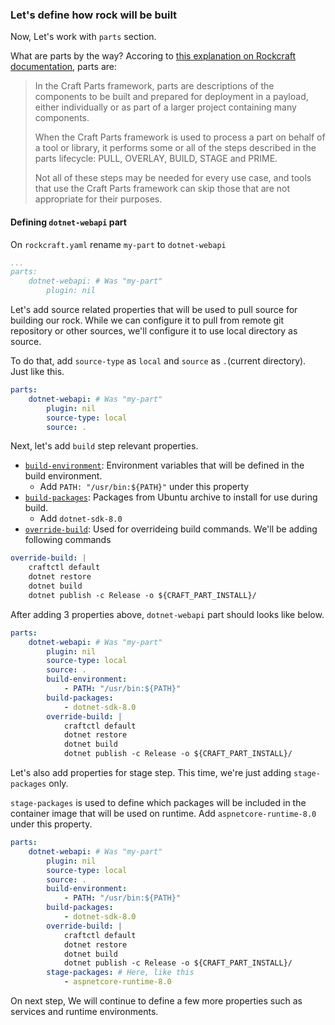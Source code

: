 ### Let's define how rock will be built

Now, Let's work with `parts` section.

What are parts by the way? Accoring to [this explanation on Rockcraft documentation](https://documentation.ubuntu.com/rockcraft/en/stable/common/craft-parts/explanation/parts.html), parts are:

>In the Craft Parts framework, parts are descriptions of the components to be built and prepared for deployment in a payload, either individually or as part of a larger project containing many components.
>
>When the Craft Parts framework is used to process a part on behalf of a tool or library, it performs some or all of the steps described in the parts lifecycle: PULL, OVERLAY, BUILD, STAGE and PRIME.
>
>Not all of these steps may be needed for every use case, and tools that use the Craft Parts framework can skip those that are not appropriate for their purposes.

#### Defining `dotnet-webapi` part

On `rockcraft.yaml` rename `my-part` to `dotnet-webapi`

```yaml
...
parts:
    dotnet-webapi: # Was "my-part"
        plugin: nil
```        

Let's add source related properties that will be used to pull source for building our rock. While we can configure it to pull from remote git repository or other sources, we'll configure it to use local directory as source.

To do that, add `source-type` as `local` and `source` as `.`(current directory). Just like this.

```yaml
parts:
    dotnet-webapi: # Was "my-part"
        plugin: nil
        source-type: local
        source: .
```

Next, let's add `build` step relevant properties.

- [`build-environment`](https://documentation.ubuntu.com/rockcraft/en/stable/common/craft-parts/reference/part_properties.html#build-environment): Environment variables that will be defined in the build environment.
  - Add `PATH: "/usr/bin:${PATH}"` under this property
- [`build-packages`](https://documentation.ubuntu.com/rockcraft/en/stable/common/craft-parts/reference/part_properties.html#build-packages): Packages from Ubuntu archive to install for use during build.
  - Add `dotnet-sdk-8.0`
- [`override-build`](https://documentation.ubuntu.com/rockcraft/en/stable/common/craft-parts/reference/part_properties.html#override-build): Used for overrideing build commands. We'll be adding following commands

```yaml
override-build: |
    craftctl default
    dotnet restore
    dotnet build 
    dotnet publish -c Release -o ${CRAFT_PART_INSTALL}/
```

After adding 3 properties above, `dotnet-webapi` part should looks like below.
```yaml
parts:
    dotnet-webapi: # Was "my-part"
        plugin: nil
        source-type: local
        source: .
        build-environment:
            - PATH: "/usr/bin:${PATH}"
        build-packages:
            - dotnet-sdk-8.0
        override-build: |
            craftctl default
            dotnet restore
            dotnet build 
            dotnet publish -c Release -o ${CRAFT_PART_INSTALL}/
```

Let's also add properties for stage step. This time, we're just adding `stage-packages` only. 

`stage-packages` is used to define which packages will be included in the container image that will be used on runtime. Add `aspnetcore-runtime-8.0` under this property.

```yaml
parts:
    dotnet-webapi: # Was "my-part"
        plugin: nil
        source-type: local
        source: .
        build-environment:
            - PATH: "/usr/bin:${PATH}"
        build-packages:
            - dotnet-sdk-8.0
        override-build: |
            craftctl default
            dotnet restore
            dotnet build 
            dotnet publish -c Release -o ${CRAFT_PART_INSTALL}/
        stage-packages: # Here, like this
            - aspnetcore-runtime-8.0
```

On next step, We will continue to define a few more properties such as services and runtime environments.